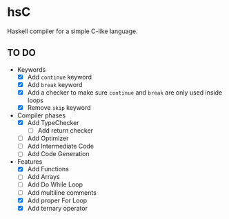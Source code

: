 # hsC

Haskell compiler for a simple C-like language.


## TO DO
* Keywords
    - [X] Add `continue` keyword
    - [X] Add `break` keyword
    - [X] Add a checker to make sure `continue` and `break` are only used inside loops
    - [X] Remove `skip` keyword
* Compiler phases
    - [X] Add TypeChecker
        - [ ] Add return checker
    - [ ] Add Optimizer
    - [ ] Add Intermediate Code
    - [ ] Add Code Generation
* Features
    - [X] Add Functions
    - [ ] Add Arrays
    - [ ] Add Do While Loop
    - [ ] Add multiline comments
    - [X] Add proper For Loop
    - [X] Add ternary operator
